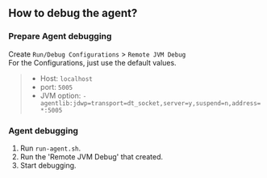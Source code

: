 ## How to debug the agent?

### Prepare Agent debugging

Create `Run/Debug Configurations` > `Remote JVM Debug`</br>
For the Configurations, just use the default values.

> - Host: `localhost`
> - port: `5005`
> - JVM option: `-agentlib:jdwp=transport=dt_socket,server=y,suspend=n,address=*:5005`

### Agent debugging

1. Run `run-agent.sh`.
2. Run the 'Remote JVM Debug' that created.
3. Start debugging.
